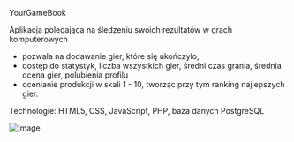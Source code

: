 YourGameBook

Aplikacja polegająca na śledzeniu swoich rezultatów w grach komputerowych
- pozwala na dodawanie gier, które się ukończyło,
- dostęp do statystyk, liczba wszystkich gier, średni czas grania, średnia ocena gier, polubienia profilu
- ocenianie produkcji w skali 1 - 10, tworząc przy tym ranking najlepszych gier.

Technologie:
HTML5, CSS, JavaScript, PHP, baza danych PostgreSQL

![image](https://user-images.githubusercontent.com/91953879/215575233-8170628d-b207-4245-af25-bd06ce923ffb.png)
